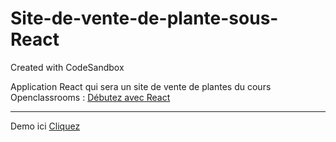 # Site-de-vente-de-plante-sous-React
Created with CodeSandbox

Application React qui sera un site de vente de plantes du cours Openclassrooms : [Débutez avec React](https://openclassrooms.com/fr/courses/7008001-debutez-avec-react)

-------------------------------------

Demo ici [Cliquez](https://6dhcpr.csb.app/)

